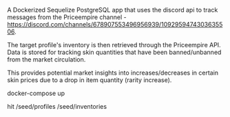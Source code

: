 A Dockerized Sequelize PostgreSQL app that uses the discord api to track messages from the Priceempire channel - https://discord.com/channels/678907553496956939/1092959474303635506. 

The target profile's inventory is then retrieved through the Priceempire API. Data is stored for tracking skin quantities that have been banned/unbanned from the market circulation.

This provides potential market insights into increases/decreases in certain skin prices due to a drop in item quantity (rarity increase).

docker-compose up 

hit
/seed/profiles
/seed/inventories
